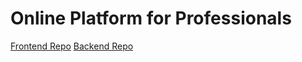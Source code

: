 # Online Platform for Professionals 

[Frontend Repo](https://github.com/dwghdev/online-platform-for-professionals-frontend)
[Backend Repo](https://github.com/dwghdev/online-platform-for-professionals-frontend)
